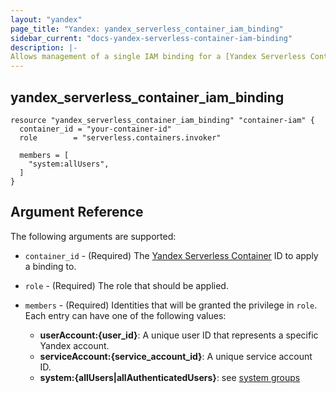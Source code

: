 ```yaml
---
layout: "yandex"
page_title: "Yandex: yandex_serverless_container_iam_binding"
sidebar_current: "docs-yandex-serverless-container-iam-binding"
description: |-
Allows management of a single IAM binding for a [Yandex Serverless Container](https://cloud.yandex.com/docs/serverless-containers/).
---
```


## yandex\_serverless\_container\_iam\_binding

```hcl
resource "yandex_serverless_container_iam_binding" "container-iam" {
  container_id = "your-container-id"
  role        = "serverless.containers.invoker"

  members = [
    "system:allUsers",
  ]
}
```

## Argument Reference

The following arguments are supported:

* `container_id` - (Required) The [Yandex Serverless Container](https://cloud.yandex.com/docs/serverless-containers/) ID to apply a binding to.

* `role` - (Required) The role that should be applied.

* `members` - (Required) Identities that will be granted the privilege in `role`.
  Each entry can have one of the following values:
    * **userAccount:{user_id}**: A unique user ID that represents a specific Yandex account.
    * **serviceAccount:{service_account_id}**: A unique service account ID.
    * **system:{allUsers|allAuthenticatedUsers}**: see [system groups](https://cloud.yandex.com/docs/iam/concepts/access-control/system-group)
